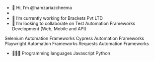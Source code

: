 - 👋 Hi, I’m @hamzariazcheema
-
- 🌱 I’m currently working for Brackets Pvt LTD
- 💞️ I’m looking to collaborate on Test Automation Frameworks Development (Web, Mobile and API)

Selenium Automation Frameworks
Cypress Automation Frameworks
Playwright Automation Frameworks
Requests Automation Frameworks

- 👨🏽‍💻 Programming languages
Javascript
Python

<!---
hamzariazcheema/hamzariazcheema is a ✨ special ✨ repository because its `README.md` (this file) appears on your GitHub profile.
You can click the Preview link to take a look at your changes.
--->
